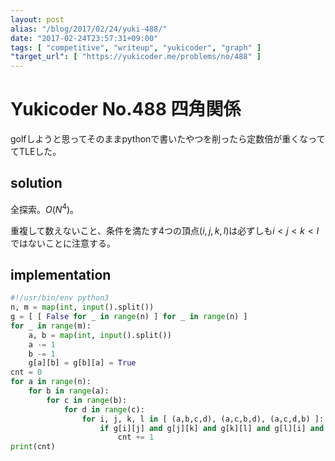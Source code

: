 ```yaml
---
layout: post
alias: "/blog/2017/02/24/yuki-488/"
date: "2017-02-24T23:57:31+09:00"
tags: [ "competitive", "writeup", "yukicoder", "graph" ]
"target_url": [ "https://yukicoder.me/problems/no/488" ]
---
```


# Yukicoder No.488 四角関係

golfしようと思ってそのままpythonで書いたやつを削ったら定数倍が重くなっててTLEした。

## solution

全探索。$O(N^4)$。

重複して数えないこと、条件を満たす$4$つの頂点$(i,j,k,l)$は必ずしも$i \lt j \lt k \lt l$ではないことに注意する。

## implementation

``` python
#!/usr/bin/env python3
n, m = map(int, input().split())
g = [ [ False for _ in range(n) ] for _ in range(n) ]
for _ in range(m):
    a, b = map(int, input().split())
    a -= 1
    b -= 1
    g[a][b] = g[b][a] = True
cnt = 0
for a in range(n):
    for b in range(a):
        for c in range(b):
            for d in range(c):
                for i, j, k, l in [ (a,b,c,d), (a,c,b,d), (a,c,d,b) ]:
                    if g[i][j] and g[j][k] and g[k][l] and g[l][i] and not g[i][k] and not g[j][l]:
                        cnt += 1
print(cnt)
```
